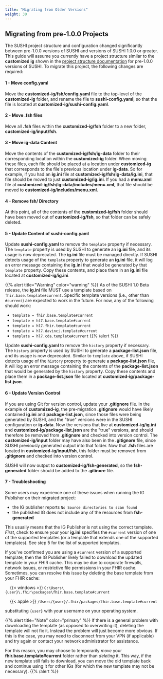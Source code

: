 ```yaml
---
title: "Migrating from Older Versions"
weight: 30
---
```


## Migrating from pre-1.0.0 Projects

The SUSHI project structure and configuration changed significantly between pre-1.0.0 versions of SUSHI and versions of SUSHI 1.0.0 or greater. This guide will assume you currently have a project structure similar to the **customized ig** shown in the [project structure documentation](/docs/sushi/project/#ig-projects) for pre-1.0.0 versions of SUSHI. To migrate this project, the following changes are required:

#### 1 - Move config.yaml
Move the **customized-ig/fsh/config.yaml** file to the top-level of the **customized-ig** folder, and rename the file to **sushi-config.yaml**, so that the file is located at **customized-ig/sushi-config.yaml**.
#### 2 - Move .fsh files
Move all **.fsh** files within the **customized-ig/fsh** folder to a new folder, **customized-ig/input/fsh**.
#### 3 - Move ig-data Content
Move the contents of the **customized-ig/fsh/ig-data** folder to their corresponding location within the **customized-ig** folder. When moving these files, each file should be placed at a location under **customized-ig** that corresponds to the file's previous location under **ig-data**. So for example, if you had an **ig.ini** file at **customized-ig/fsh/ig-data/ig.ini**, that file should be moved to just **customized-ig/ig.ini**. If you had a **menu.xml** file at **customized-ig/fsh/ig-data/includes/menu.xml**, that file should be moved to **customized-ig/includes/menu.xml**.
#### 4 - Remove fsh/ Directory
At this point, all of the contents of the **customized-ig/fsh** folder should have been moved out of **customized-ig/fsh**, so that folder can be safely deleted.
#### 5 - Update Content of sushi-config.yaml
Update **sushi-config.yaml** to remove the `template` property if necessary. The `template` property is used by SUSHI to generate an **ig.ini** file, and its usage is now deprecated. The **ig.ini** file must be managed directly. If SUSHI detects usage of the `template` property to generate an **ig.ini** file, it will log an error message containing the **ig.ini** that would be generated by that `template` property. Copy these contents, and place them in an **ig.ini** file located at **customized-ig/ig.ini**.

{{% alert title="Warning" color="warning" %}}
As of the SUSHI 1.0 Beta release, the **ig.ini** file MUST use a template based on `fhir.base.template#current`. Specific template versions (i.e., other than `#current`) are expected to work in the future.  For now, any of the following should work:
  * `template = fhir.base.template#current`
  * `template = hl7.base.template#current`
  * `template = hl7.fhir.template#current`
  * `template = hl7.davinci.template#current`
  * `template = hl7.cda.template#current`
{{% /alert %}}

Update **sushi-config.yaml** to remove the `history` property if necessary. The `history` property is used by SUSHI to generate a **package-list.json** file, and its usage is now deprecated. Similar to `template` above, if SUSHI detects usage of the `history` property to generate a **package-list.json** file, it will log an error message containing the contents of the **package-list.json** that would be generated by the `history` property. Copy these contents and place them in a **package-list.json** file located at **customized-ig/package-list.json**.

#### 6 - Update Version Control
If you are using Git for version control, update your **.gitignore** file. In the example of **customized-ig**, the pre-migration **.gitignore** would have likely contained **ig.ini** and **package-list.json**, since those files were being generated by SUSHI, and the "true" versions were in the SUSHI configuration or **ig-data**. Now the versions that live at **customized-ig/ig.ini** and **customized-ig/package-list.json** are the "true" versions, and should therefore be removed from **.gitignore** and checked into version control. The **customized-ig/input** folder may have also been in the **.gitignore** file, since SUSHI previously generated output into that folder. Now that **.fsh** files are located in **customized-ig/input/fsh**, this folder must be removed from **.gitignore** and checked into version control.

SUSHI will now output to **customized-ig/fsh-generated**, so the **fsh-generated** folder should be added to the **.gitinore** file.

#### 7 - Troubleshooting

Some users may experience one of these issues when running the IG Publisher on their migrated project:
* the IG publisher reports `No Source directories to scan found`
* the published IG does not include any of the resources from **fsh-generated**

This usually means that the IG Publisher is not using the correct template.  _First_, check to ensure your your **ig.ini** specifies the `#current` version of one of the supported templates (or a template that extends one of the supported templates).  See step 5 for the list of supported templates.

If you've confirmed you are using a `#current` version of a supported template, then the IG Publisher likely failed to download the updated template in your FHIR cache.  This may be due to corporate firewalls, network issues, or restrictive file permissions in your FHIR cache.  Sometimes, you can resolve this issue by deleting the base template from your FHIR cache:

&nbsp;&nbsp;&nbsp;&nbsp;{{< windows >}} `C:\Users\{user}\.fhir\packages\fhir.base.template#current`

&nbsp;&nbsp;&nbsp;&nbsp;{{< apple >}} `/Users/{user}/.fhir/packages/fhir.base.template#current`

substituting `{user}` with your username on your operating system.

{{% alert title="Note" color="primary" %}}
If there is a general problem with downloading the template (as opposed to overwriting it), deleting the template will not fix it. Instead the problem will just become more obvious. If this is the case, you may need to disconnect from your VPN (if applicable) and try again or contact your network administrator for assistance.

For this reason, you may choose to temporarily _move_ your **fhir.base.template#current** folder rather than _deleting_ it.  This way, if the new template still fails to download, you can move the old template back and continue using it for other IGs (for which the new template may not be necessary).
{{% /alert %}}

